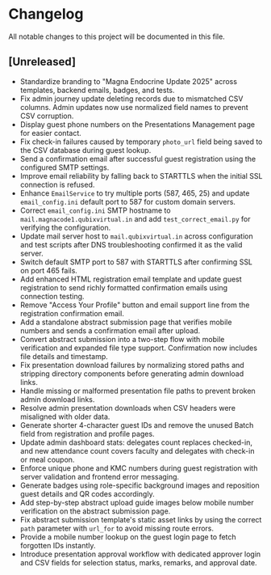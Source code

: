 # Changelog

All notable changes to this project will be documented in this file.

## [Unreleased]
- Standardize branding to "Magna Endocrine Update 2025" across templates, backend emails, badges, and tests.
- Fix admin journey update deleting records due to mismatched CSV columns.
  Admin updates now use normalized field names to prevent CSV corruption.
- Display guest phone numbers on the Presentations Management page for easier contact.
- Fix check-in failures caused by temporary `photo_url` field being saved to the CSV database during guest lookup.
- Send a confirmation email after successful guest registration using the
  configured SMTP settings.
- Improve email reliability by falling back to STARTTLS when the initial
  SSL connection is refused.
- Enhance `EmailService` to try multiple ports (587, 465, 25) and update
  `email_config.ini` default port to 587 for custom domain servers.
- Correct `email_config.ini` SMTP hostname to `mail.magnacode1.qubixvirtual.in`
  and add `test_correct_email.py` for verifying the configuration.
- Update mail server host to `mail.qubixvirtual.in` across configuration and
  test scripts after DNS troubleshooting confirmed it as the valid server.
- Switch default SMTP port to 587 with STARTTLS after confirming SSL on port 465 fails.
- Add enhanced HTML registration email template and update guest registration
  to send richly formatted confirmation emails using connection testing.
- Remove "Access Your Profile" button and email support line from the
  registration confirmation email.
- Add a standalone abstract submission page that verifies mobile numbers and sends
  a confirmation email after upload.
- Convert abstract submission into a two-step flow with mobile verification and
  expanded file type support. Confirmation now includes file details and
  timestamp.
- Fix presentation download failures by normalizing stored paths and stripping
  directory components before generating admin download links.
- Handle missing or malformed presentation file paths to prevent broken admin
  download links.
- Resolve admin presentation downloads when CSV headers were misaligned with older data.
- Generate shorter 4-character guest IDs and remove the unused Batch field from registration and profile pages.
- Update admin dashboard stats: delegates count replaces checked-in, and new attendance count covers faculty and delegates with check-in or meal coupon.
- Enforce unique phone and KMC numbers during guest registration with server validation and frontend error messaging.
- Generate badges using role-specific background images and reposition guest details and QR codes accordingly.
- Add step-by-step abstract upload guide images below mobile number verification on the abstract submission page.
- Fix abstract submission template's static asset links by using the correct `path` parameter with `url_for` to avoid missing route errors.
- Provide a mobile number lookup on the guest login page to fetch forgotten IDs instantly.
- Introduce presentation approval workflow with dedicated approver login and CSV fields for selection status, marks, remarks, and approval date.
